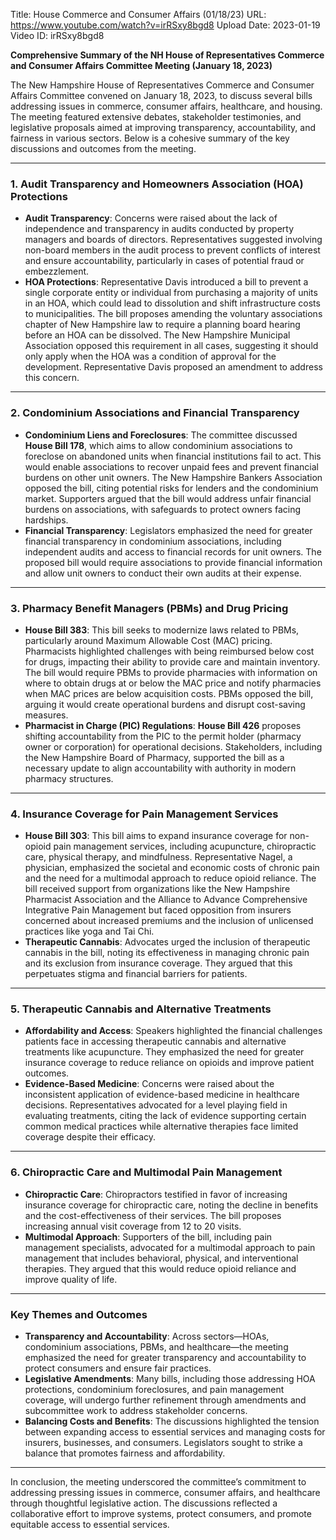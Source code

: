 Title: House Commerce and Consumer Affairs (01/18/23)
URL: https://www.youtube.com/watch?v=irRSxy8bgd8
Upload Date: 2023-01-19
Video ID: irRSxy8bgd8

**Comprehensive Summary of the NH House of Representatives Commerce and Consumer Affairs Committee Meeting (January 18, 2023)**

The New Hampshire House of Representatives Commerce and Consumer Affairs Committee convened on January 18, 2023, to discuss several bills addressing issues in commerce, consumer affairs, healthcare, and housing. The meeting featured extensive debates, stakeholder testimonies, and legislative proposals aimed at improving transparency, accountability, and fairness in various sectors. Below is a cohesive summary of the key discussions and outcomes from the meeting.

---

### **1. Audit Transparency and Homeowners Association (HOA) Protections**
- **Audit Transparency**: Concerns were raised about the lack of independence and transparency in audits conducted by property managers and boards of directors. Representatives suggested involving non-board members in the audit process to prevent conflicts of interest and ensure accountability, particularly in cases of potential fraud or embezzlement.
- **HOA Protections**: Representative Davis introduced a bill to prevent a single corporate entity or individual from purchasing a majority of units in an HOA, which could lead to dissolution and shift infrastructure costs to municipalities. The bill proposes amending the voluntary associations chapter of New Hampshire law to require a planning board hearing before an HOA can be dissolved. The New Hampshire Municipal Association opposed this requirement in all cases, suggesting it should only apply when the HOA was a condition of approval for the development. Representative Davis proposed an amendment to address this concern.

---

### **2. Condominium Associations and Financial Transparency**
- **Condominium Liens and Foreclosures**: The committee discussed **House Bill 178**, which aims to allow condominium associations to foreclose on abandoned units when financial institutions fail to act. This would enable associations to recover unpaid fees and prevent financial burdens on other unit owners. The New Hampshire Bankers Association opposed the bill, citing potential risks for lenders and the condominium market. Supporters argued that the bill would address unfair financial burdens on associations, with safeguards to protect owners facing hardships.
- **Financial Transparency**: Legislators emphasized the need for greater financial transparency in condominium associations, including independent audits and access to financial records for unit owners. The proposed bill would require associations to provide financial information and allow unit owners to conduct their own audits at their expense.

---

### **3. Pharmacy Benefit Managers (PBMs) and Drug Pricing**
- **House Bill 383**: This bill seeks to modernize laws related to PBMs, particularly around Maximum Allowable Cost (MAC) pricing. Pharmacists highlighted challenges with being reimbursed below cost for drugs, impacting their ability to provide care and maintain inventory. The bill would require PBMs to provide pharmacies with information on where to obtain drugs at or below the MAC price and notify pharmacies when MAC prices are below acquisition costs. PBMs opposed the bill, arguing it would create operational burdens and disrupt cost-saving measures.
- **Pharmacist in Charge (PIC) Regulations**: **House Bill 426** proposes shifting accountability from the PIC to the permit holder (pharmacy owner or corporation) for operational decisions. Stakeholders, including the New Hampshire Board of Pharmacy, supported the bill as a necessary update to align accountability with authority in modern pharmacy structures.

---

### **4. Insurance Coverage for Pain Management Services**
- **House Bill 303**: This bill aims to expand insurance coverage for non-opioid pain management services, including acupuncture, chiropractic care, physical therapy, and mindfulness. Representative Nagel, a physician, emphasized the societal and economic costs of chronic pain and the need for a multimodal approach to reduce opioid reliance. The bill received support from organizations like the New Hampshire Pharmacist Association and the Alliance to Advance Comprehensive Integrative Pain Management but faced opposition from insurers concerned about increased premiums and the inclusion of unlicensed practices like yoga and Tai Chi.
- **Therapeutic Cannabis**: Advocates urged the inclusion of therapeutic cannabis in the bill, noting its effectiveness in managing chronic pain and its exclusion from insurance coverage. They argued that this perpetuates stigma and financial barriers for patients.

---

### **5. Therapeutic Cannabis and Alternative Treatments**
- **Affordability and Access**: Speakers highlighted the financial challenges patients face in accessing therapeutic cannabis and alternative treatments like acupuncture. They emphasized the need for greater insurance coverage to reduce reliance on opioids and improve patient outcomes.
- **Evidence-Based Medicine**: Concerns were raised about the inconsistent application of evidence-based medicine in healthcare decisions. Representatives advocated for a level playing field in evaluating treatments, citing the lack of evidence supporting certain common medical practices while alternative therapies face limited coverage despite their efficacy.

---

### **6. Chiropractic Care and Multimodal Pain Management**
- **Chiropractic Care**: Chiropractors testified in favor of increasing insurance coverage for chiropractic care, noting the decline in benefits and the cost-effectiveness of their services. The bill proposes increasing annual visit coverage from 12 to 20 visits.
- **Multimodal Approach**: Supporters of the bill, including pain management specialists, advocated for a multimodal approach to pain management that includes behavioral, physical, and interventional therapies. They argued that this would reduce opioid reliance and improve quality of life.

---

### **Key Themes and Outcomes**
- **Transparency and Accountability**: Across sectors—HOAs, condominium associations, PBMs, and healthcare—the meeting emphasized the need for greater transparency and accountability to protect consumers and ensure fair practices.
- **Legislative Amendments**: Many bills, including those addressing HOA protections, condominium foreclosures, and pain management coverage, will undergo further refinement through amendments and subcommittee work to address stakeholder concerns.
- **Balancing Costs and Benefits**: The discussions highlighted the tension between expanding access to essential services and managing costs for insurers, businesses, and consumers. Legislators sought to strike a balance that promotes fairness and affordability.

---

In conclusion, the meeting underscored the committee’s commitment to addressing pressing issues in commerce, consumer affairs, and healthcare through thoughtful legislative action. The discussions reflected a collaborative effort to improve systems, protect consumers, and promote equitable access to essential services.